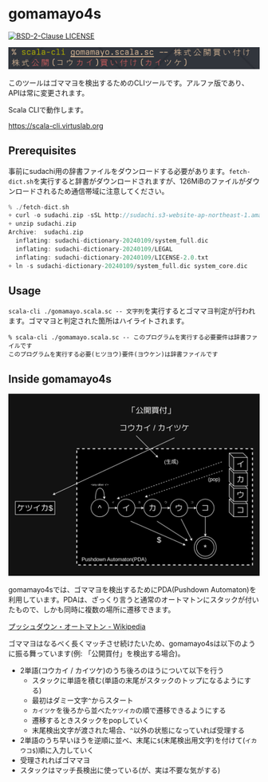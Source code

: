 # gomamayo4s

[![BSD-2-Clause LICENSE](https://img.shields.io/github/license/windymelt/gomamayo4s)](./LICENSE)

![screenshot](./gomascreen.png)

このツールはゴママヨを検出するためのCLIツールです。アルファ版であり、APIは常に変更されます。

Scala CLIで動作します。

https://scala-cli.virtuslab.org

## Prerequisites

事前にsudachi用の辞書ファイルをダウンロードする必要があります。`fetch-dict.sh`を実行すると辞書がダウンロードされますが、126MiBのファイルがダウンロードされるため通信帯域に注意してください。

```scala
% ./fetch-dict.sh
+ curl -o sudachi.zip -sSL http://sudachi.s3-website-ap-northeast-1.amazonaws.com/sudachidict/sudachi-dictionary-20240109-full.zip
+ unzip sudachi.zip
Archive:  sudachi.zip
  inflating: sudachi-dictionary-20240109/system_full.dic
  inflating: sudachi-dictionary-20240109/LEGAL
  inflating: sudachi-dictionary-20240109/LICENSE-2.0.txt
+ ln -s sudachi-dictionary-20240109/system_full.dic system_core.dic
```

## Usage

`scala-cli ./gomamayo.scala.sc -- 文字列`を実行するとゴママヨ判定が行われます。ゴママヨと判定された箇所はハイライトされます。

```shell
% scala-cli ./gomamayo.scala.sc -- このプログラムを実行する必要要件は辞書ファイルです
このプログラムを実行する必要(ヒツヨウ)要件(ヨウケン)は辞書ファイルです
```

## Inside gomamayo4s

![diagram of PDA](./gomamayo.drawio.png)

gomamayo4sでは、ゴママヨを検出するためにPDA(Pushdown Automaton)を利用しています。PDAは、ざっくり言うと通常のオートマトンにスタックが付いたもので、しかも同時に複数の場所に遷移できます。

[プッシュダウン・オートマトン - Wikipedia](https://ja.wikipedia.org/wiki/%E3%83%97%E3%83%83%E3%82%B7%E3%83%A5%E3%83%80%E3%82%A6%E3%83%B3%E3%83%BB%E3%82%AA%E3%83%BC%E3%83%88%E3%83%9E%E3%83%88%E3%83%B3)

ゴママヨはなるべく長くマッチさせ続けたいため、gomamayo4sは以下のように振る舞っています(例: 「公開買付」を検出する場合)。

- 2単語(コウカイ / カイツケ)のうち後ろのほうについて以下を行う
  - スタックに単語を積む(単語の末尾がスタックのトップになるようにする)
  - 最初はダミー文字`^`からスタート
  - `カイツケ`を後ろから並べた`ケツイカ`の順で遷移できるようにする
  - 遷移するときスタックをpopしていく
  - 末尾検出文字が渡された場合、`^`以外の状態になっていれば受理する
- 2単語のうち早いほうを逆順に並べ、末尾に`$`(末尾検出用文字)を付けて(`イカウコ$`)順に入力していく
- 受理されればゴママヨ
- スタックはマッチ長検出に使っている(が、実は不要な気がする)
